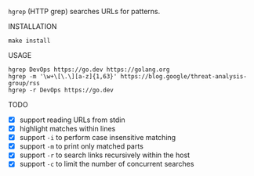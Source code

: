 `hgrep` (HTTP grep) searches URLs for patterns.

INSTALLATION

```
make install
```

USAGE

```
hgrep DevOps https://go.dev https://golang.org
hgrep -m '\w+\[\.\][a-z]{1,63}' https://blog.google/threat-analysis-group/rss
hgrep -r DevOps https://go.dev
```

TODO

* [x] support reading URLs from stdin
* [x] highlight matches within lines
* [x] support `-i` to perform case insensitive matching
* [x] support `-m` to print only matched parts
* [x] support `-r` to search links recursively within the host
* [x] support `-c` to limit the number of concurrent searches
